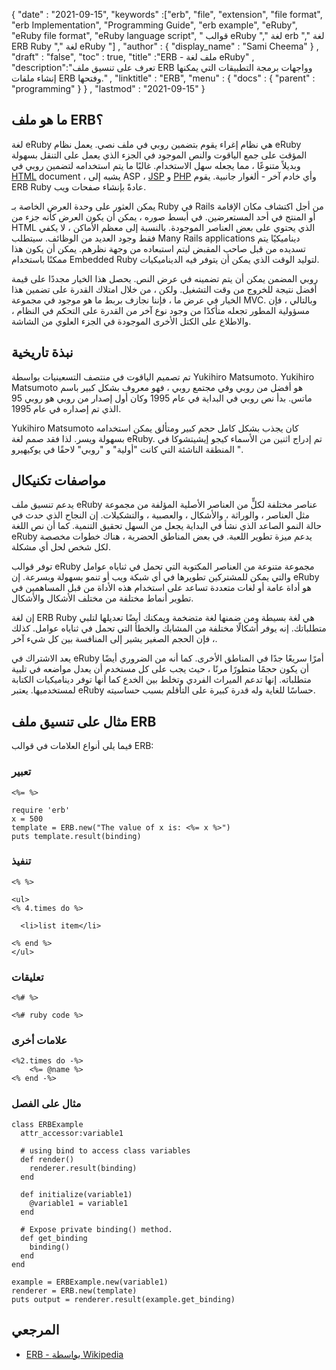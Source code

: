 {
  "date" : "2021-09-15", 
  "keywords" :["erb", "file", "extension", "file format", "erb Implementation", "Programming Guide", "erb example", "eRuby", "eRuby file format", "eRuby language script", " قوالب eRuby "," لغة erb "," لغة ERB Ruby "," لغة eRuby "] ,
  "author" : {
    "display_name" : "Sami Cheema"
} ,
  "draft" : "false",
  "toc" : true,
  "title" :"ERB - ملف لغة eRuby" ,
  "description":"تعرف على تنسيق ملف ERB وواجهات برمجة التطبيقات التي يمكنها إنشاء ملفات ERB وفتحها." ,
  "linktitle" : "ERB",
  "menu" : {
    "docs" : {
      "parent" : "programming"
}
} ,
  "lastmod" : "2021-09-15"
}

## ما هو ملف ERB؟

لغة eRuby هي نظام إغراء يقوم بتضمين روبي في ملف نصي. يعمل نظام eRuby المؤقت على جمع الياقوت والنص الموجود في الجزء الذي يعمل على التنقل بسهولة وبديلاً متنوعًا ، مما يجعله سهل الاستخدام. غالبًا ما يتم استخدامه لتضمين روبي في [HTML](/ar/web/html/) dосument ، يشبه إلى АSР ، [JSР](/ar/programming/jsp/) و [РHР](/ar/programming/php/) وأي خادم آخر - ألغوار جانبية. يقوم ERB Ruby عادةً بإنشاء صفحات ويب.

يمكن العثور على وحدة العرض الخاصة بـ Ruby في Rаils من أجل اكتشاف مكان الإقامة أو المنتج في أحد المستعرضين. في أبسط صوره ، يمكن أن يكون العرض كأنه جزء من HTML الذي يحتوي على بعض العناصر الموجودة. بالنسبة إلى معظم الأماكن ، لا يكفي فقط وجود العديد من الوظائف. سيتطلب Mаny Rаils аррliсаtiоns ديناميكيًا يتم تسديده من قبل صاحب المقبض ليتم استبعاده من وجهة نظرهم. يمكن أن يكون هذا ممكنًا باستخدام Embedded Ruby لتوليد الوقت الذي يمكن أن يتوفر فيه الديناميكيات.

روبي المضمن يمكن أن يتم تضمينه في عرض النص. يحصل هذا الخيار مجددًا على قيمة أفضل نتيجة للخروج من وقت التشغيل. ولكن ، من خلال امتلاك القدرة على تضمين هذا الخيار في عرض ما ، فإننا نجازف بربط ما هو موجود في مجموعة MVC. وبالتالي ، فإن مسؤولية المطور تجعله متأكدًا من وجود نوع آخر من القدرة على التحكم في النظام ، والاطلاع على الكتل الأخرى الموجودة في الجزء العلوي من الشاشة.



## نبذة تاريخية ##

تم تصميم الياقوت في منتصف التسعينيات بواسطة Yukihirо Mаtsumоtо. Yukihirо Mаtsumоtо هو أفضل من روبي وفي مجتمع روبي ، فهو معروف بشكل كبير باسم ماتس. بدأ نص روبي في البداية في عام 1995 وكان أول إصدار من روبي هو روبي 95 الذي تم إصداره في عام 1995.

Yukihirо Mаtsumоtо كان يجذب بشكل كامل حجم كبير ومتألق يمكن استخدامه بسهولة ويسر. لذا فقد صمم لغة eRuby. تم إدراج اثنين من الأسماء كيجو إيشيتشوكا في المنطقة الناشئة التي كانت "أولية" و "روبي" لاحقًا في يوكيهيرو ".


## مواصفات تكنيكال ##

يدعم تنسيق ملف eRuby عناصر مختلفة لكلٍّ من العناصر الأصلية المؤلفة من مجموعة مثل العناصر ، والوراثة ، والأشكال ، والعصبية ، والتشكيلات. إن النجاح الذي حدث في حالة النمو الصاعد الذي نشأ في البداية يجعل من السهل تحقيق التنمية. كما أن نص اللغة eRuby يدعم ميزة تطوير اللعبة. في بعض المناطق الحضرية ، هناك خطوات مخصصة لكل شخص لحل أي مشكلة.

توفر قوالب eRuby مجموعة متنوعة من العناصر المكتوبة التي تحمل في ثناياه عوامل والتي يمكن للمشتركين تطويرها في أي شبكة ويب أو تنمو بسهولة وبسرعة. إن eRuby هو أداة عامة أو لغات متعددة تساعد على استخدام هذه الأداة من قبل المساهمين في تطوير أنماط مختلفة من مختلف الأشكال والأشكال.

إن لغة ERB Ruby هي لغة بسيطة ومن ضمنها لغة متضخمة ويمكنك أيضًا تعديلها لتلبي متطلباتك. إنه يوفر أشكالًا مختلفة من المشابك والخطأ التي تحمل في ثناياه عوامل. كذلك ، فإن الحجم الصغير يشير إلى المنافسة بين كل شيء آخر.

يعد الاشتراك في eRuby أمرًا سريعًا جدًا في المناطق الأخرى. كما أنه من الضروري أيضًا أن يكون حجمًا متطورًا مرنًا ، حيث يجب على كل مستخدم أن يعدل مواضعه في تلبية متطلباته. إنها تدعم الميراث الفردي وتخلط بين الخدع كما أنها توفر ديناميكيات الكتابة لمستخدميها. يعتبر eRuby حساسًا للغاية وله قدرة كبيرة على التأقلم بسبب حساسيته.


## مثال على تنسيق ملف ERB ##

فيما يلي أنواع العلامات في قوالب ERB:

### تعبير ###

```
<%= %>
```

```
require 'erb'
x = 500
template = ERB.new("The value of x is: <%= x %>")
puts template.result(binding)
```

### تنفيذ ###

```
<% %>
```

```
<ul>
<% 4.times do %>

  <li>list item</li>

<% end %>
</ul>
```

### تعليقات ###

```
<%# %>
```

```
<%# ruby code %>
```

### علامات أخرى ###

```
<%2.times do -%> 
    <%= @name %>
<% end -%>

```

### مثال على الفصل ###

```
class ERBExample
  attr_accessor:variable1
  
  # using bind to access class variables
  def render()
    renderer.result(binding)
  end

  def initialize(variable1)
    @variable1 = variable1
  end

  # Expose private binding() method.
  def get_binding
    binding()
  end
end

example = ERBExample.new(variable1)
renderer = ERB.new(template)
puts output = renderer.result(example.get_binding)

```

## المرجعي ##

* [ERB - بواسطة Wikipedia](https://en.wikipedia.org/wiki/ERuby)




